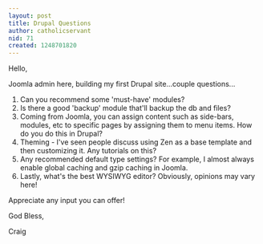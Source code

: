 ```yaml
---
layout: post
title: Drupal Questions
author: catholicservant
nid: 71
created: 1248701820
---
```

<p>Hello,</p>
<p>Joomla admin here, building my first Drupal site...couple questions...</p>
<ol>
    <li>Can you recommend some 'must-have' modules?</li>
    <li>Is there a good 'backup' module that'll backup the db and files?</li>
    <li>Coming from Joomla, you can assign content such as side-bars, modules, etc to specific pages by assigning them to menu items. How do you do this in Drupal?</li>
    <li>Theming - I've seen people discuss using Zen as a base template and then customizing it. Any tutorials on this?</li>
    <li>Any recommended default type settings?&nbsp;For example, I almost always enable global caching and gzip caching in Joomla.</li>
    <li>Lastly, what's the best WYSIWYG editor? Obviously, opinions may vary here!</li>
</ol>
<p>Appreciate any input you can offer!</p>
<p>God Bless,</p>
<p>Craig</p>
